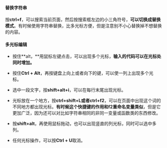 #### 替换字符串

按**ctrl+f**，可以搜索当前页面，然后按搜索框左边的小三角符号，**可以切换成替换模式**。有时候使用字符串替换，比多光标方便，但是注意别不小心替换掉不想替换的内容。

#### 多光标编辑

- 按住**alt，**用鼠标左键点击，可以出现多个光标，**输入的代码可以在光标处同时增加。**

- 按住**Ctrl + Alt**，再按键盘上向上或者向下的键，可以使一列上出现多个光标。
- 选中一段文字，按**shift+alt+i**，可以在每行末尾出现光标。
- 光标放在一个地方，按**ctrl+shift+L或者ctrl+f2**，可以在页面中出现这个词的不同地方都出现光标。**有时候这个快捷键的作用和f2重命名变量类似**，但是它更加广泛，因为还可以对比如字符串相同的非同一变量或函数类的东西修改。
- 按**shift+alt**，再使用鼠标拖动，也可以出现竖直的列光标，同时可以选中多列。
- 任何光标操作，可以按**Ctrl + U**取消。